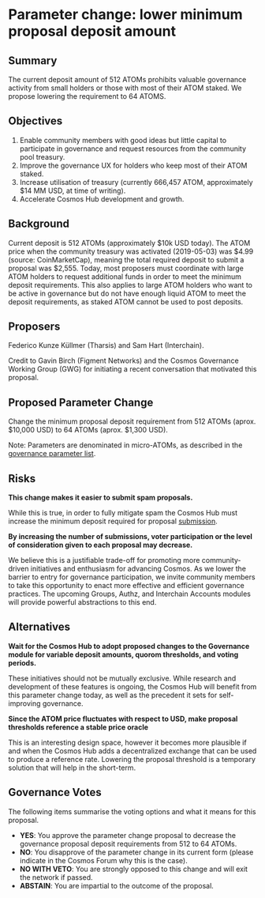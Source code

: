 # Parameter change: lower minimum proposal deposit amount

## Summary

The current deposit amount of 512 ATOMs prohibits valuable governance activity from small holders or those with most of their ATOM staked. We propose lowering the requirement to 64 ATOMS.

## Objectives

1. Enable community members with good ideas but little capital to participate in governance and request resources from the community pool treasury.
2. Improve the governance UX for holders who keep most of their ATOM staked.
3. Increase utilisation of treasury (currently 666,457 ATOM, approximately $14 MM USD, at time of writing).
4. Accelerate Cosmos Hub development and growth.

## Background

Current deposit is 512 ATOMs (approximately $10k USD today). The ATOM price when the community treasury was activated (2019-05-03) was $4.99 (source: CoinMarketCap), meaning the total required deposit to submit a proposal was $2,555. Today, most proposers must coordinate with large ATOM holders to request additional funds in order to meet the minimum deposit requirements. This also applies to large ATOM holders who want to be active in governance but do not have enough liquid ATOM to meet the deposit requirements, as staked ATOM cannot be used to post deposits.

## Proposers

Federico Kunze Küllmer (Tharsis) and Sam Hart (Interchain).

Credit to Gavin Birch (Figment Networks) and the Cosmos Governance Working Group (GWG) for initiating a recent conversation that motivated this proposal.

## Proposed Parameter Change

Change the minimum proposal deposit requirement from 512 ATOMs (aprox. $10,000 USD) to 64 ATOMs (aprox. $1,300 USD).

Note: Parameters are denominated in micro-ATOMs, as described in the [governance parameter list](https://github.com/cosmos/governance/blob/master/params-change/Governance.md).

## Risks

__This change makes it easier to submit spam proposals.__

While this is true, in order to fully mitigate spam the Cosmos Hub must increase the minimum deposit required for proposal [submission](https://cosmoscan.net/proposal/28).

__By increasing the number of submissions, voter participation or the level of consideration given to each proposal may decrease.__

We believe this is a justifiable trade-off for promoting more community-driven initiatives and enthusiasm for advancing Cosmos. As we lower the barrier to entry for governance participation, we invite community members to take this opportunity to enact more effective and efficient governance practices. The upcoming Groups, Authz, and Interchain Accounts modules will provide powerful abstractions to this end.

## Alternatives

__Wait for the Cosmos Hub to adopt proposed changes to the Governance module for variable deposit amounts, quorom thresholds, and voting periods.__

These initiatives should not be mutually exclusive. While research and development of these features is ongoing, the Cosmos Hub will benefit from this parameter change today, as well as the precedent it sets for self-improving governance.

__Since the ATOM price fluctuates with respect to USD, make proposal thresholds reference a stable price oracle__

This is an interesting design space, however it becomes more plausible if and when the Cosmos Hub adds a decentralized exchange that can be used to produce a reference rate. Lowering the proposal threshold is a temporary solution that will help in the short-term.

## Governance Votes

The following items summarise the voting options and what it means for this proposal.

- **YES**: You approve the parameter change proposal to decrease the governance proposal deposit requirements from 512 to 64 ATOMs.
- **NO**: You disapprove of the parameter change in its current form (please indicate in the Cosmos Forum why this is the case).
- **NO WITH VETO**: You are strongly opposed to this change and will exit the network if passed.
- **ABSTAIN**: You are impartial to the outcome of the proposal.